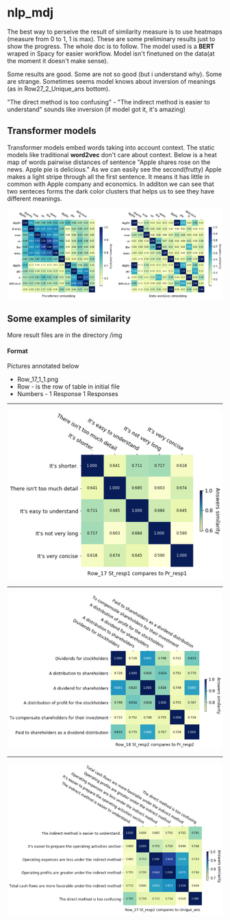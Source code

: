 # nlp_mdj

The best way to perseive the result of similarity measure is to use heatmaps (measure from 0 to 1, 1 is max).
These are some preliminary results just to show the progress. The whole doc is to follow.
The model used is a **BERT** wraped in Spacy for easier workflow. Model isn't finetuned on the data(at the moment it doesn't make sense).

Some results are good. Some are not so good (but i understand why). Some are strange. Sometimes seems model knows about inversion of meanings (as in Row27_2_Unique_ans bottom). 

"The direct method is too confusing" - "The indirect method is easier to understand" sounds like inversion (if model got it, it's amazing)

## Transformer models

Transformer models embed words taking into account context. The static models like traditional **word2vec** don't care about context. 
Below is a heat map of words pairwise distances of sentence "Apple shares rose on the news. Apple pie is delicious." As we can easily see the second(frutty) Apple makes a light stripe through all the first sentence. It means it has little in common with Apple company and economics. In additon we can see that two senteces forms the dark color clusters that helps us to see they have different meanings.

<img src="https://github.com/osoleole/nlp_mdj/blob/master/img/Apples_similarity.png">

## Some examples of similarity

More result files are in the directory /img

#### Format
Pictures annotated below
* Row_17_1_1.png
* Row - is the row of table in initial file
* Numbers - 1 Response 1 Responses
---
<img src="https://github.com/osoleole/nlp_mdj/blob/master/img/Row17_1_1.png">

---
<img src="https://github.com/osoleole/nlp_mdj/blob/master/img/Row18_2_2.png">

---

<img src="https://github.com/osoleole/nlp_mdj/blob/master/img/Row27_2_Unique_ans.png">

